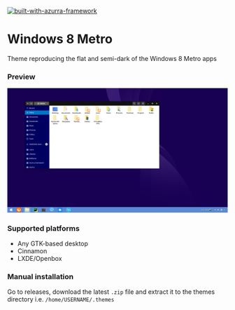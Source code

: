 [![built-with-azurra-framework](https://github.com/B00merang-Project/Azurra_framework/raw/assets/azurra_framework_smaller.png)](https://github.com/B00merang-Project/Azurra_framework)

# Windows 8 Metro
Theme reproducing the flat and semi-dark of the Windows 8 Metro apps

### Preview
![windows-8-metro](https://github.com/B00merang-Project/gallery/raw/master/Windows%208.1%20Metro%20(1).png)

### Supported platforms
- Any GTK-based desktop
- Cinnamon
- LXDE/Openbox

### Manual installation
Go to releases, download the latest `.zip` file and extract it to the themes directory i.e. `/home/USERNAME/.themes`
